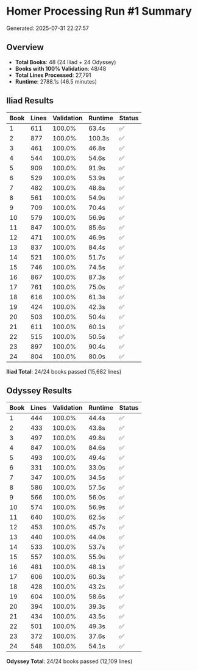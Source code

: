 # Homer Processing Run #1 Summary

Generated: 2025-07-31 22:27:57

## Overview

- **Total Books**: 48 (24 Iliad + 24 Odyssey)
- **Books with 100% Validation**: 48/48
- **Total Lines Processed**: 27,791
- **Runtime**: 2788.1s (46.5 minutes)

## Iliad Results

| Book | Lines | Validation | Runtime | Status |
|------|-------|------------|---------|--------|
| 1 | 611 | 100.0% | 63.4s | ✅ |
| 2 | 877 | 100.0% | 100.3s | ✅ |
| 3 | 461 | 100.0% | 46.8s | ✅ |
| 4 | 544 | 100.0% | 54.6s | ✅ |
| 5 | 909 | 100.0% | 91.9s | ✅ |
| 6 | 529 | 100.0% | 53.9s | ✅ |
| 7 | 482 | 100.0% | 48.8s | ✅ |
| 8 | 561 | 100.0% | 54.9s | ✅ |
| 9 | 709 | 100.0% | 70.4s | ✅ |
| 10 | 579 | 100.0% | 56.9s | ✅ |
| 11 | 847 | 100.0% | 85.6s | ✅ |
| 12 | 471 | 100.0% | 46.9s | ✅ |
| 13 | 837 | 100.0% | 84.4s | ✅ |
| 14 | 521 | 100.0% | 51.7s | ✅ |
| 15 | 746 | 100.0% | 74.5s | ✅ |
| 16 | 867 | 100.0% | 87.3s | ✅ |
| 17 | 761 | 100.0% | 75.0s | ✅ |
| 18 | 616 | 100.0% | 61.3s | ✅ |
| 19 | 424 | 100.0% | 42.3s | ✅ |
| 20 | 503 | 100.0% | 50.4s | ✅ |
| 21 | 611 | 100.0% | 60.1s | ✅ |
| 22 | 515 | 100.0% | 50.5s | ✅ |
| 23 | 897 | 100.0% | 90.4s | ✅ |
| 24 | 804 | 100.0% | 80.0s | ✅ |

**Iliad Total**: 24/24 books passed (15,682 lines)

## Odyssey Results

| Book | Lines | Validation | Runtime | Status |
|------|-------|------------|---------|--------|
| 1 | 444 | 100.0% | 44.4s | ✅ |
| 2 | 433 | 100.0% | 43.8s | ✅ |
| 3 | 497 | 100.0% | 49.8s | ✅ |
| 4 | 847 | 100.0% | 84.6s | ✅ |
| 5 | 493 | 100.0% | 49.4s | ✅ |
| 6 | 331 | 100.0% | 33.0s | ✅ |
| 7 | 347 | 100.0% | 34.5s | ✅ |
| 8 | 586 | 100.0% | 57.5s | ✅ |
| 9 | 566 | 100.0% | 56.0s | ✅ |
| 10 | 574 | 100.0% | 56.9s | ✅ |
| 11 | 640 | 100.0% | 62.5s | ✅ |
| 12 | 453 | 100.0% | 45.7s | ✅ |
| 13 | 440 | 100.0% | 44.0s | ✅ |
| 14 | 533 | 100.0% | 53.7s | ✅ |
| 15 | 557 | 100.0% | 55.9s | ✅ |
| 16 | 481 | 100.0% | 48.1s | ✅ |
| 17 | 606 | 100.0% | 60.3s | ✅ |
| 18 | 428 | 100.0% | 43.2s | ✅ |
| 19 | 604 | 100.0% | 58.6s | ✅ |
| 20 | 394 | 100.0% | 39.3s | ✅ |
| 21 | 434 | 100.0% | 43.5s | ✅ |
| 22 | 501 | 100.0% | 49.3s | ✅ |
| 23 | 372 | 100.0% | 37.6s | ✅ |
| 24 | 548 | 100.0% | 54.1s | ✅ |

**Odyssey Total**: 24/24 books passed (12,109 lines)
